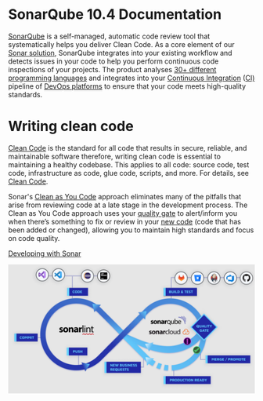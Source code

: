 # SonarQube 10.4 Documentation
[SonarQube](https://www.sonarsource.com/products/sonarqube/) is a self-managed, automatic code review tool that systematically helps you deliver Clean Code. As a core element of our [Sonar solution](https://www.sonarsource.com/), SonarQube integrates into your existing workflow and detects issues in your code to help you perform continuous code inspections of your projects. The product analyses [30+ different programming languages](https://rules.sonarsource.com/) and integrates into your [Continuous Integration](https://docs.sonarsource.com/sonarqube/latest/analyzing-source-code/ci-integration/) ([CI)](https://docs.sonarsource.com/sonarqube/latest/analyzing-source-code/ci-integration/overview/) pipeline of [DevOps platforms](https://docs.sonarsource.com/sonarqube/latest/devops-platform-integration/github-integration/) to ensure that your code meets high-quality standards.

# Writing clean code

[Clean Code](https://www.sonarsource.com/solutions/clean-code/) is the standard for all code that results in secure, reliable, and maintainable software therefore, writing clean code is essential to maintaining a healthy codebase. This applies to all code: source code, test code, infrastructure as code, glue code, scripts, and more. For details, see [Clean Code](https://docs.sonarsource.com/sonarqube/latest/user-guide/clean-code/introduction/).

Sonar's [Clean as You Code](https://docs.sonarsource.com/sonarqube/latest/user-guide/clean-as-you-code/) approach eliminates many of the pitfalls that arise from reviewing code at a late stage in the development process. The Clean as You Code approach uses your [quality gate](https://docs.sonarsource.com/sonarqube/latest/user-guide/quality-gates/) to alert/inform you when there’s something to fix or review in your [new code](https://docs.sonarsource.com/sonarqube/latest/project-administration/clean-as-you-code-settings/defining-new-code/) (code that has been added or changed), allowing you to maintain high standards and focus on code quality.

[Developing with Sonar](https://docs.sonarsource.com/sonarqube/latest/#developing-with-sonar)

![Overview](images/sonarqube.png)